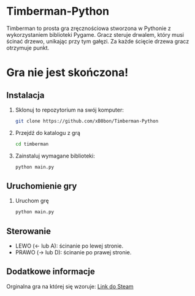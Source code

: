 # Timberman-Python
Timberman to prosta gra zręcznościowa stworzona w Pythonie z wykorzystaniem biblioteki Pygame. Gracz steruje drwalem, który musi ścinać drzewo, unikając przy tym gałęzi. Za każde ścięcie drzewa gracz otrzymuje punkt.

# Gra nie jest skończona!

## Instalacja

1. Sklonuj to repozytorium na swój komputer:
   ```bash
   git clone https://github.com/xB0bon/Timberman-Python
2. Przejdź do katalogu z grą
    ```bash
   cd timberman
3. Zainstaluj wymagane biblioteki:
   ```bash
   python main.py

## Uruchomienie gry
1. Uruchom grę
   ```bash
   python main.py
   
## Sterowanie
- LEWO (← lub A): ścinanie po lewej stronie.
- PRAWO (→ lub D): ścinanie po prawej stronie.

## Dodatkowe informacje
Orginalna gra na której się wzoruje: [Link do Steam](https://store.steampowered.com/app/398710/Timberman/)
